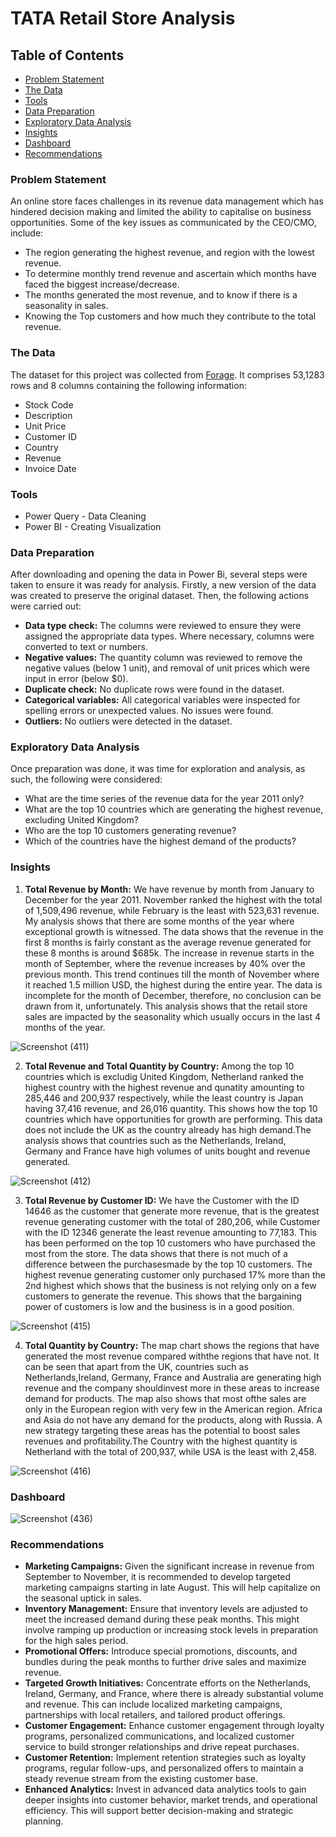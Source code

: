 # TATA Retail Store Analysis

## Table of Contents
- [Problem Statement](#problem-statement)
- [The Data](#the-data)
- [Tools](#tools)
- [Data Preparation](#data-preparation)
- [Exploratory Data Analysis](#exploratory-data-analysis)
- [Insights](#insights)
- [Dashboard](#dashboard)
- [Recommendations](#recommendations) 



### Problem Statement
An online store faces challenges in its revenue data management which has hindered decision making and limited the ability to capitalise on business opportunities. Some of the key issues as communicated by the CEO/CMO, include:
- The region generating the highest revenue, and region with the lowest revenue.
- To determine monthly trend revenue and ascertain which months have faced the biggest increase/decrease.
- The months generated the most revenue, and to know if there is a seasonality in sales.
- Knowing the Top customers and how much they contribute to the total revenue.

### The Data
The dataset for this project was collected from [Forage](https://www.theforage.com/virtual-experience/MyXvBcppsW2FkNYCX/tata-group/data-visualisation-p5xo/framing-the-business-scenario). It comprises 53,1283 rows and 8 columns containing the following information:
- Stock Code
- Description
- Unit Price
- Customer ID
- Country
- Revenue
- Invoice Date

### Tools
- Power Query - Data Cleaning
- Power BI - Creating Visualization 

### Data Preparation
After downloading and opening the data in Power Bi, several steps were taken to ensure it was ready for analysis. Firstly, a new version of the data was created to preserve the original dataset. Then, the following actions were carried out:
- **Data type check:** The columns were reviewed to ensure they were assigned the appropriate data types. Where necessary, columns were converted to text or numbers.
- **Negative values:** The quantity column was reviewed to remove the negative values (below 1 unit), and removal of unit prices which were input in error (below $0).
- **Duplicate check:** No duplicate rows were found in the dataset.
- **Categorical variables:** All categorical variables were inspected for spelling errors or unexpected values. No issues were found.
- **Outliers:** No outliers were detected in the dataset.

### Exploratory Data Analysis
Once preparation was done, it was time for exploration and analysis, as such, the following were considered:
- What are the time series of the revenue data for the year 2011 only?
- What are the top 10 countries which are generating the highest revenue, excluding United Kingdom?
- Who are the top 10 customers generating revenue?
- Which of the countries have the highest demand of the products?

### Insights
1. **Total Revenue by Month:** We have revenue by month from January to December for the year 2011. November ranked the highest with the total of 1,509,496 revenue, while February is the least with 523,631 revenue. My analysis shows that there are some months of the year where exceptional growth is witnessed. The data shows that the revenue in the first 8 months is fairly constant as the average revenue generated for these 8 months is around $685k. The increase in revenue starts in the month of September, where the revenue increases by 40% over the previous month. This trend continues till the month of November where it reached 1.5 million USD, the highest during the entire year. The data is incomplete for the month of December, therefore, no conclusion can be drawn from it, unfortunately. This analysis shows that the retail store sales are impacted by the seasonality which usually occurs in the last 4 months of the year.

![Screenshot (411)](https://github.com/DanielOladipupo/TATA-Retail-Store-Analysis/assets/155446588/9922016b-0d82-4cec-a11c-4266f80a4ef7)

2. **Total Revenue and Total Quantity by Country:** Among the top 10 countries which is excludig United Kingdom, Netherland ranked the highest country with the highest revenue and qunatity amounting to 285,446 and 200,937 respectively, while the least country is Japan having 37,416 revenue, and 26,016 quantity. This shows how the top 10 countries which have opportunities for growth are performing. This data does not include the UK as the country already has high demand.The analysis shows that countries such as the Netherlands, Ireland, Germany and France have high volumes of units bought and revenue generated. 

![Screenshot (412)](https://github.com/DanielOladipupo/TATA-Retail-Store-Analysis/assets/155446588/8078e5af-cc5d-46b9-8697-94974568a77b)

3. **Total Revenue by Customer ID:** We have the Customer with the ID 14646 as the customer that generate more revenue, that is the greatest revenue generating customer with the total of 280,206, while Customer with the ID 12346 generate the least revenue amounting to 77,183. This has been performed on the top 10 customers who have purchased the most from the store. The data shows that there is not much of a difference between the purchasesmade by the top 10 customers. The highest revenue generating customer only purchased 17% more than the 2nd highest which shows that the business is not relying only on a few customers to generate the revenue. This shows that the bargaining power of customers is low and the business is in a good position.

![Screenshot (415)](https://github.com/DanielOladipupo/TATA-Retail-Store-Analysis/assets/155446588/65a70ffa-a583-48bc-8395-1f498487313b)

4. **Total Quantity by Country:**  The map chart shows the regions that have generated the most revenue compared withthe regions that have not. It can be seen that apart from the UK, countries such as Netherlands,Ireland, Germany, France and Australia are generating high revenue and the company shouldinvest more in these areas to increase demand for products. The map also shows that most ofthe sales are only in the European region with very few in the American region. Africa and Asia do not have any demand for the products, along with Russia. A new strategy targeting these areas has the potential to boost sales revenues and profitability.The Country with the highest quantity is Netherland with the total of 200,937, while USA is the least with 2,458.

![Screenshot (416)](https://github.com/DanielOladipupo/TATA-Retail-Store-Analysis/assets/155446588/782e919c-4a50-4fa1-849a-e271f8c252ee)

### Dashboard
![Screenshot (436)](https://github.com/DanielOladipupo/TATA-Retail-Store-Analysis/assets/155446588/e1b08fc5-a0c0-4441-b208-e8f13cad2300)

### Recommendations
- **Marketing Campaigns:** Given the significant increase in revenue from September to November, it is recommended to develop targeted marketing campaigns starting in late August. This will help capitalize on the seasonal uptick in sales.
- **Inventory Management:** Ensure that inventory levels are adjusted to meet the increased demand during these peak months. This might involve ramping up production or increasing stock levels in preparation for the high sales period.
- **Promotional Offers:** Introduce special promotions, discounts, and bundles during the peak months to further drive sales and maximize revenue.
- **Targeted Growth Initiatives:** Concentrate efforts on the Netherlands, Ireland, Germany, and France, where there is already substantial volume and revenue. This can include localized marketing campaigns, partnerships with local retailers, and tailored product offerings.
- **Customer Engagement:** Enhance customer engagement through loyalty programs, personalized communications, and localized customer service to build stronger relationships and drive repeat purchases.
- **Customer Retention:** Implement retention strategies such as loyalty programs, regular follow-ups, and personalized offers to maintain a steady revenue stream from the existing customer base.
- **Enhanced Analytics:** Invest in advanced data analytics tools to gain deeper insights into customer behavior, market trends, and operational efficiency. This will support better decision-making and strategic planning.



